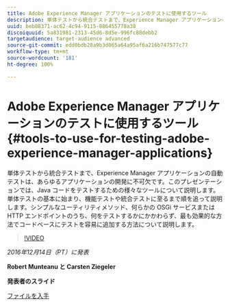 ```yaml
---
title: Adobe Experience Manager アプリケーションのテストに使用するツール
description: 単体テストから統合テストまで、Experience Manager アプリケーションの自動テストは、あらゆるアプリケーションの開発に不可欠です。このプレゼンテーションでは、Java コードをテストするための様々なツールについて説明します。単体テストの基本に始まり、機能テストや統合テストに至るまで順を追って説明します。シンプルなユーティリティメソッド、何らかの OSGi サービスまたは HTTP エンドポイントのうち、何をテストするかにかかわらず、最も効果的な方法でコードベースにテストを容易に追加する方法について説明します。
uuid: beb88371-ac62-4c94-9115-886455778a38
discoiquuid: 5a831981-2313-45d6-8d5e-996fc88debb2
targetaudience: target-audience advanced
source-git-commit: edd0bdb28a9b3d065a64a95af6a216b747577c77
workflow-type: tm+mt
source-wordcount: '181'
ht-degree: 100%

---
```


# Adobe Experience Manager アプリケーションのテストに使用するツール{#tools-to-use-for-testing-adobe-experience-manager-applications}

単体テストから統合テストまで、Experience Manager アプリケーションの自動テストは、あらゆるアプリケーションの開発に不可欠です。このプレゼンテーションでは、Java コードをテストするための様々なツールについて説明します。単体テストの基本に始まり、機能テストや統合テストに至るまで順を追って説明します。シンプルなユーティリティメソッド、何らかの OSGi サービスまたは HTTP エンドポイントのうち、何をテストするかにかかわらず、最も効果的な方法でコードベースにテストを容易に追加する方法について説明します。

>[!VIDEO](https://video.tv.adobe.com/v/19302/?quality=9)

*2016年12月14日（PT）に発表*

**Robert Munteanu と Carsten Ziegeler**

**発表者のスライド**

[ファイルを入手](assets/aem-gems-tools-for-testing-12-14-16.pdf)
<!--
[Get back to the Overview](https://helpx.adobe.com/experience-manager/kt/eseminars/gems/aem-index.html)
-->
